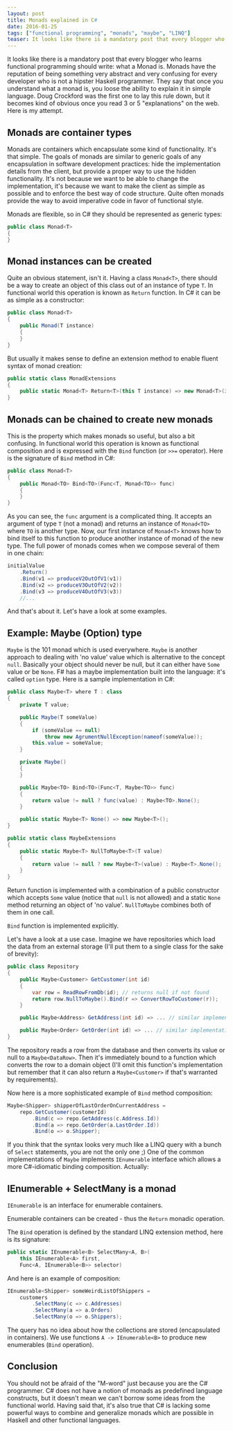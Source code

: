 ```yaml
---
layout: post
title: Monads explained in C#
date: 2016-01-25
tags: ["functional programming", "monads", "maybe", "LINQ"]
teaser: It looks like there is a mandatory post that every blogger who learns functional programming should write: what a Monad is. Monads have the reputation of being something very abstract and very confusing for every developer who is not a hipster Haskell programmer. They say that once you understand what a monad is, you loose the ability to explain it in simple language. Doug Crockford was the first one to lay this rule down, but it becomes kind of obvious once you read 3 or 5 "explanations" on the web. Here is my attempt.
---
```


It looks like there is a mandatory post that every blogger who learns functional programming should write:
what a Monad is. Monads have the reputation of being something very abstract and very confusing for every
developer who is not a hipster Haskell programmer. They say that once you understand what a monad is, you 
loose the ability to explain it in simple language. Doug Crockford was the first one to lay this rule down, but
it becomes kind of obvious once you read 3 or 5 "explanations" on the web. Here is my attempt.

Monads are container types
--------------------------

Monads are containers which encapsulate some kind of functionality. It's that simple. The goals of monads
are similar to generic goals of any encapsulation in software development practices: hide the implementation
details from the client, but provide a proper way to use the hidden functionality. It's not because we 
want to be able to change the implementation, it's because we want to make the client as simple as possible
and to enforce the best way of code structure. Quite often monads provide the way to avoid imperative code
in favor of functional style.

Monads are flexible, so in C# they should be represented as generic types:

``` cs
public class Monad<T>
{
}
```

Monad instances can be created
------------------------------

Quite an obvious statement, isn't it. Having a class `Monad<T>`, there should be a way to create an object
of this class out of an instance of type `T`. In functional world this operation is known as `Return` 
function. In C# it can be as simple as a constructor:

``` cs
public class Monad<T>
{
    public Monad(T instance)
    {
    }
}
```

But usually it makes sense to define an extension method to enable fluent syntax of monad creation:

``` cs
public static class MonadExtensions
{
    public static Monad<T> Return<T>(this T instance) => new Monad<T>(instance);
}
```
Monads can be chained to create new monads
------------------------------------------

This is the property which makes monads so useful, but also a bit confusing. In functional world this
operation is known as functional composition and is expressed with the `Bind` function (or `>>=` operator).
Here is the signature of `Bind` method in C#:

``` cs
public class Monad<T>
{
    public Monad<TO> Bind<TO>(Func<T, Monad<TO>> func)
    {
    }
}
```

As you can see, the `func` argument is a complicated thing. It accepts an argument of type `T` (not
a monad) and returns an instance of `Monad<TO>` where `TO` is another type. Now, our first instance
of `Monad<T>` knows how to bind itself to this function to produce another instance of monad of the
new type. The full power of monads comes when we compose several of them in one chain:

``` cs
initialValue
    .Return()
    .Bind(v1 => produceV2OutOfV1(v1))
    .Bind(v2 => produceV3OutOfV2(v2))
    .Bind(v3 => produceV4OutOfV3(v3))
    //...
```

And that's about it. Let's have a look at some examples.

<a name="maybe"></a>
Example: Maybe (Option) type
----------------------------
`Maybe` is the 101 monad which is used everywhere. `Maybe` is another approach to dealing
with 'no value' value which is alternative to the concept `null`. Basically your object should
never be null, but it can either have `Some` value or be `None`. F# has a maybe implementation
built into the language: it's called `option` type. Here is a sample implementation in C#:

``` cs
public class Maybe<T> where T : class
{
    private T value;

    public Maybe(T someValue)
    {
        if (someValue == null)
            throw new AgrumentNullException(nameof(someValue));
        this.value = someValue;
    }

    private Maybe()
    {
    }

    public Maybe<TO> Bind<TO>(Func<T, Maybe<TO>> func)
    {
        return value != null ? func(value) : Maybe<TO>.None();
    }

    public static Maybe<T> None() => new Maybe<T>();
}
```

``` cs
public static class MaybeExtensions
{
    public static Maybe<T> NullToMaybe<T>(T value)
    {
        return value != null ? new Maybe<T>(value) : Maybe<T>.None();
    }
}
```

Return function is implemented with a combination of a public constructor which accepts `Some` value
(notice that `null` is not allowed) and a static `None` method returning an object of 'no value'.
`NullToMaybe` combines both of them in one call. 

`Bind` function is implemented explicitly. 

Let's have a look at a use case. Imagine we have repositories which load the data from an external
storage (I'll put them to a single class for the sake of brevity):

``` cs
public class Repository
{
    public Maybe<Customer> GetCustomer(int id)
    {
        var row = ReadRowFromDb(id); // returns null if not found
        return row.NullToMaybe().Bind(r => ConvertRowToCustomer(r));
    }

    public Maybe<Address> GetAddress(int id) => ... // similar implementation

    public Maybe<Order> GetOrder(int id) => ... // similar implementation
}
```

The repository reads a row from the database and then converts its value or null to a `Maybe<DataRow>`.
Then it's immediately bound to a function which converts the row to a domain object (I'll omit this
function's implementation but remember that it can also return a `Maybe<Customer>` if that's warranted
by requirements).

Now here is a more sophisticated example of `Bind` method composition:

``` cs
Maybe<Shipper> shipperOfLastOrderOnCurrentAddress =
    repo.GetCustomer(customerId)
        .Bind(c => repo.GetAddress(c.Address.Id))
        .Bind(a => repo.GetOrder(a.LastOrder.Id))
        .Bind(o => o.Shipper);
```

If you think that the syntax looks very much like a LINQ query with a bunch of `Select` statements, you are
not the only one ;) One of the common implementations of `Maybe` implements `IEnumerable` interface
which allows a more C#-idiomatic binding composition. Actually:

IEnumerable + SelectMany is a monad 
-----------------------------------

`IEnumerable` is an interface for enumerable containers.

Enumerable containers can be created - thus the `Return` monadic operation.

The `Bind` operation is defined by the standard LINQ extension method, here is
its signature:

``` cs
public static IEnumerable<B> SelectMany<A, B>(
    this IEnumerable<A> first, 
    Func<A, IEnumerable<B>> selector)
```

And here is an example of composition:

``` cs
IEnumerable<Shipper> someWeirdListOfShippers =
    customers
        .SelectMany(c => c.Addresses)
        .SelectMany(a => a.Orders)
        .SelectMany(o => o.Shippers);
```

The query has no idea about how the collections are stored (encapsulated in
containers). We use functions `A -> IEnumerable<B>` to produce new enumerables
(`Bind` operation).

Conclusion
----------

You should not be afraid of the "M-word" just because you are the C# programmer. C# does not have
a notion of monads as predefined language constructs, but it doesn't mean we can't borrow some
ideas from the functional world. Having said that, it's also true that C# is lacking some powerful
ways to combine and generalize monads which are possible in Haskell and other functional languages.
